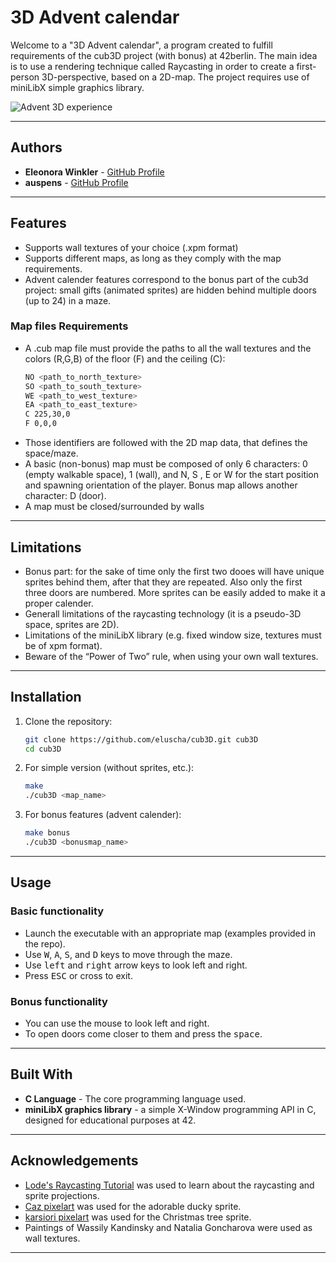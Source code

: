 # 3D Advent calendar

Welcome to a "3D Advent calendar", a program created to fulfill requirements of the cub3D project (with bonus) at 42berlin.
The main idea is to use a rendering technique called Raycasting in order to create a first-person 3D-perspective, based on a 2D-map.
The project requires use of miniLibX simple graphics library.

![Advent 3D experience](adventcub3d.gif)

---

## Authors

- **Eleonora Winkler** - [GitHub Profile](https://github.com/eluscha)
- **auspens** - [GitHub Profile](https://github.com/auspens)

---

## Features

- Supports wall textures of your choice (.xpm format)
- Supports different maps, as long as they comply with the map requirements.
- Advent calender features correspond to the bonus part of the cub3d project: small gifts (animated sprites) are hidden behind multiple doors (up to 24) in a maze.

### Map files Requirements

- A .cub map file must provide the paths to all the wall textures and the colors (R,G,B) of the floor (F) and the ceiling (C): 
    ```bash
    NO <path_to_north_texture>
    SO <path_to_south_texture>
    WE <path_to_west_texture>
    EA <path_to_east_texture>
    C 225,30,0
    F 0,0,0

    ```
- Those identifiers are followed with the 2D map data, that defines the space/maze.
- A basic (non-bonus) map must be composed of only 6 characters: 0 (empty walkable space), 1 (wall), and N, S , E or W for the start position and spawning
orientation of the player. Bonus map allows another character: D (door).
- A map must be closed/surrounded by walls

---

## Limitations

- Bonus part: for the sake of time only the first two dooes will have unique sprites behind them, after that they are repeated. Also only the first three doors are numbered. More sprites can be easily added to make it a proper calender.
- Generall limitations of the raycasting technology (it is a pseudo-3D space, sprites are 2D).
- Limitations of the miniLibX library (e.g. fixed window size, textures must be of xpm format).
- Beware of the “Power of Two” rule, when using your own wall textures. 

---

## Installation

1. Clone the repository:

   ```bash
   git clone https://github.com/eluscha/cub3D.git cub3D
   cd cub3D
   ```

2. For simple version (without sprites, etc.):

   ```bash
   make
   ./cub3D <map_name>
   ```

3. For bonus features (advent calender):

   ```bash
   make bonus
   ./cub3D <bonusmap_name>
   ```

---

## Usage

### Basic functionality

- Launch the executable with an appropriate map (examples provided in the repo).
- Use <kbd>W</kbd>, <kbd>A</kbd>, <kbd>S</kbd>, and <kbd>D</kbd> keys to move through the maze.
- Use <kbd>left</kbd> and <kbd>right</kbd> arrow keys to look left and right.
- Press <kbd>ESC</kbd> or cross to exit.

### Bonus functionality

- You can use the mouse to look left and right.
- To open doors come closer to them and press the <kbd>space</kbd>.

---

## Built With

- **C Language** - The core programming language used.
- **miniLibX graphics library** - a simple X-Window programming API in C, designed for educational purposes at 42.

---

## Acknowledgements

- [Lode's Raycasting Tutorial](https://lodev.org/cgtutor/raycasting.html) was used to learn about the raycasting and sprite projections.
- [Caz pixelart](https://caz-creates-games.itch.io/ducky-2) was used for the adorable ducky sprite.
- [karsiori pixelart]( https://karsiori.itch.io/free-pixel-art-christmas-trees) was used for the Christmas tree sprite.
- Paintings of Wassily Kandinsky and Natalia Goncharova were used as wall textures.
 
---